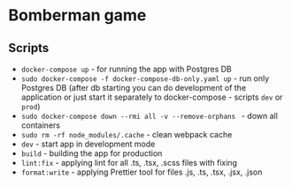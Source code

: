 # Bomberman game


## Scripts
* `docker-compose up` - for running the app with Postgres DB
* `sudo docker-compose -f docker-compose-db-only.yaml up` - run only Postgres DB (after db starting you can do development of the application or just start it separately to docker-compose - scripts `dev` or `prod`)
* `sudo docker-compose down --rmi all -v --remove-orphans
  ` - down all containers
* `sudo rm -rf node_modules/.cache` - clean webpack cache
* `dev` - start app in development mode
* `build` - building the app for production
* `lint:fix` - applying lint for all .ts, .tsx, .scss files with fixing
* `format:write` - applying Prettier tool for files .js, .ts, .tsx, .jsx, .json
